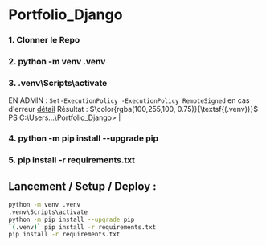 # Portfolio_Django

### 1. Clonner le Repo

### 2. python -m venv .venv

### 3. .venv\Scripts\activate

EN ADMIN : `Set-ExecutionPolicy -ExecutionPolicy RemoteSigned` en cas d'erreur
[détail](https://tutorial.djangogirls.org/fr/django_installation/)
Résultat : 
$\color{rgba(100,255,100, 0.75)}{\textsf{(.venv)}}$ PS C:\Users...\Portfolio_Django> |

### 4. python -m pip install --upgrade pip

### 5. pip install -r requirements.txt

## Lancement / Setup / Deploy : 


```zsh
python -m venv .venv
.venv\Scripts\activate
python -m pip install --upgrade pip
`(.venv)` pip install -r requirements.txt
pip install -r requirements.txt
```

